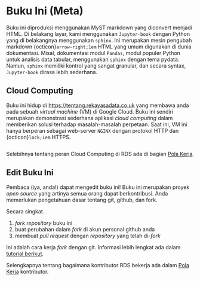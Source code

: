 # Buku Ini (Meta)

Buku ini diproduksi menggunakan MyST markdown yang diconvert menjadi HTML. Di belakang layar, kami menggunakan ```Jupyter-book``` dengan Python yang di belakangnya menggunakan ```sphinx```. Ini merupakan mesin pengubah markdown {octicon}`arrow-right;1em` HTML yang umum digunakan di dunia dokumentasi. Misal, dokumentasi modul ```Pandas```, modul populer Python untuk analisis data tabular, menggunakan ```sphinx``` dengan tema pydata. Namun, ```sphinx``` memiliki kontrol yang sangat granular, dan secara syntax, ```Jupyter-book``` dirasa lebih sederhana.

## Cloud Computing

Buku ini hidup di https://tentang.rekayasadata.co.uk yang membawa anda pada sebuah _virtual machine_ (VM) di Google Cloud. Buku ini sendiri merupakan demonstrasi sederhana aplikasi _cloud computing_ dalam memberikan solusi terhadap masalah-masalah perpetaan. Saat ini, VM ini hanya berperan sebagai web-server ```NGINX``` dengan protokol HTTP dan {octicon}`lock;1em` HTTPS.

```{image} ./img/compute_engine.png
```

Selebihnya tentang peran Cloud Computing di RDS ada di bagian [Pola Kerja](how_we_work).

## Edit Buku Ini

Pembaca (iya, anda!) dapat mengedit buku ini! Buku ini merupakan proyek _open source_ yang artinya semua orang dapat berkontribusi. Anda memerlukan pengetahuan dasar tentang git, github, dan fork. 

Secara singkat

1. _fork repository_ buku ini
2. buat perubahan dalam _fork_ di akun personal github anda
3. membuat _pull request_ dengan _repository_ yang telah di-_fork_

Ini adalah cara kerja _fork_ dengan git. Informasi lebih lengkat ada dalam [tutorial berikut](https://www.atlassian.com/git/tutorials/comparing-workflows/forking-workflow).

Selengkapnya tentang bagaimana kontributor RDS bekerja ada dalam [Pola Kerja](how_we_work) kontributor.